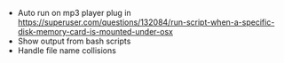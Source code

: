 - Auto run on mp3 player plug in https://superuser.com/questions/132084/run-script-when-a-specific-disk-memory-card-is-mounted-under-osx
- Show output from bash scripts
- Handle file name collisions